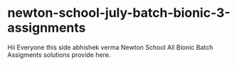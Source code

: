 # newton-school-july-batch-bionic-3-assignments

Hii Everyone this side abhishek verma
Newton School All Bionic Batch Assigments solutions provide here.
